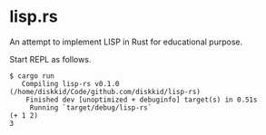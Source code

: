 # lisp.rs

An attempt to implement LISP in Rust for educational purpose.

Start REPL as follows.

```shell
$ cargo run
   Compiling lisp-rs v0.1.0 (/home/diskkid/Code/github.com/diskkid/lisp-rs)
    Finished dev [unoptimized + debuginfo] target(s) in 0.51s
     Running `target/debug/lisp-rs`
(+ 1 2)
3
```
